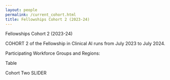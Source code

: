 ```yaml
---
layout: people
permalink: /current_cohort.html
title: Fellowships Cohort 2 (2023-24) 
---
```


Fellowships Cohort 2 (2023-24)

COHORT 2 of the Fellowship in Clinical AI runs from July 2023 to July 2024.  

Participating Workforce Groups and Regions:  

Table  

Cohort Two SLIDER 
